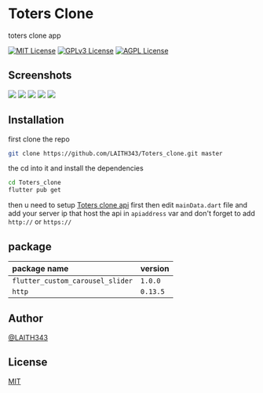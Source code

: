
# Toters Clone 

toters clone app 

[![MIT License](https://img.shields.io/badge/License-MIT-green.svg)](https://choosealicense.com/licenses/mit/)
[![GPLv3 License](https://img.shields.io/badge/dart-2.17.6-blue.svg)](https://opensource.org/licenses/)
[![AGPL License](https://img.shields.io/badge/flutter-3.0.5-blue.svg)](http://www.gnu.org/licenses/agpl-3.0)


## Screenshots

![](https://via.placeholder.com/468x300?text=App+Screenshot+Here)
![](https://via.placeholder.com/468x300?text=App+Screenshot+Here)
![](https://via.placeholder.com/468x300?text=App+Screenshot+Here)
![](https://via.placeholder.com/468x300?text=App+Screenshot+Here)
![](https://via.placeholder.com/468x300?text=App+Screenshot+Here)


## Installation

first clone the repo

```sh
git clone https://github.com/LAITH343/Toters_clone.git master
```

the cd into it and install the dependencies
```sh
cd Toters_clone
flutter pub get
```

then u need to setup [Toters clone api](https://github.com/LAITH343/TotersCloneApi) first
then edit ```mainData.dart``` file and add your server ip that host the api in ```apiaddress``` var and don't forget to add `http://` or `https://` 

## package


| package name | version     | 
| :-------- | :------- | 
| `flutter_custom_carousel_slider` | `1.0.0` |
| `http` | `0.13.5` |



## Author

[@LAITH343](https://github.com/LAITH343)


## License

[MIT](https://choosealicense.com/licenses/mit/)

